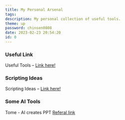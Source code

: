 ```yaml
---
title: My Personal Arsenal
tags:
description: My personal collection of useful tools.
theme: up
password: chinsen0808
date: 2023-02-23 20:54:20
id: 0
---
```


### Useful Link

Useful Tools – [Link here!](https://docs.google.com/document/d/1EDScV4oPxkrJ0zakrqGX49pFY9YBgBgL4Zm58d4Rfxw/edit?usp=sharing)

### Scripting Ideas

Scripting Ideas – [Link here!](https://docs.google.com/document/d/1Xq-I4mvUD2zEJEftFETdsqhfb9YgmAfV_6Wx2mPwydM/edit?usp=sharing)

### Some AI Tools

Tome - AI creates PPT [Referal link](https://tome.app/invite/jack-jiun-yih-lee-clepokfe118c7ls8shdbv4jjm)

